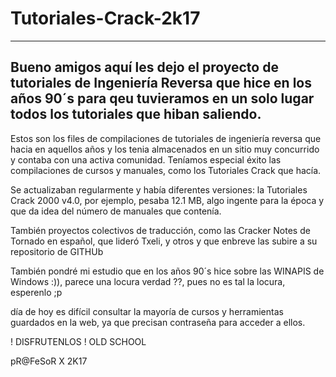 # Tutoriales-Crack-2k17
-----------------------------------------------------
Bueno amigos aquí les dejo  el proyecto de tutoriales de Ingeniería Reversa que hice en los años 90´s para qeu tuvieramos en un solo lugar todos los tutoriales que hiban saliendo.
----------------------------------------------------
Estos son los files de compilaciones de tutoriales de ingeniería reversa que hacia en aquellos años  y los tenia almacenados en un sitio muy concurrido y contaba con una activa comunidad. Teníamos especial éxito las compilaciones de cursos y manuales, como los Tutoriales Crack que hacía. 

Se actualizaban regularmente y había diferentes versiones: la Tutoriales Crack 2000 v4.0, por ejemplo, pesaba 12.1 MB, algo ingente para la época y que da idea del número de manuales que contenía. 

También proyectos colectivos de traducción, como las Cracker Notes de Tornado en español, que lideró Txeli, y otros y que enbreve las subire a su repositorio de GITHUb

También pondré  mi estudio que en los años 90´s hice sobre las WINAPIS de Windows :)), parece una locura verdad ??, pues no es tal la locura, esperenlo  ;p

 día de hoy es difícil consultar la mayoría de cursos y herramientas guardados en la web, ya que precisan contraseña para acceder a ellos. 
 
 ! DISFRUTENLOS !   OLD SCHOOL
 
 pR@FeSoR X  2K17
